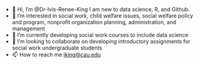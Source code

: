 - 👋 Hi, I’m @Dr-Ivis-Renee-King I am new to data science, R, and Github.
- 👀 I’m interested in social work, child welfare issues, social welfare policy and program, nonprofit organization planning, administration, and management
- 🌱 I’m currently developing social work courses to include data science
- 💞️ I’m looking to collaborate on developing introductory assignments for social work undergraduate students
- 📫 How to reach me iking@cau.edu 

<!---
Dr-Ivis-Renee-King/Dr-Ivis-Renee-King is a ✨ special ✨ repository because its `README.md` (this file) appears on your GitHub profile.
You can click the Preview link to take a look at your changes.
--->
